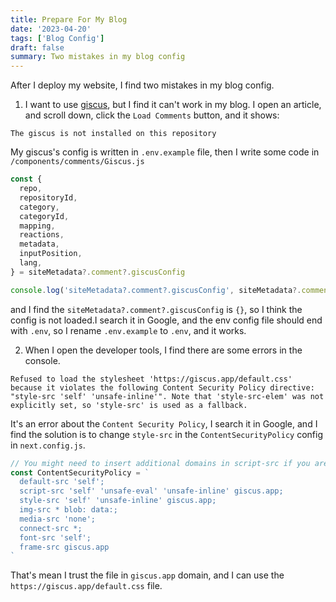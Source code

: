 ```yaml
---
title: Prepare For My Blog
date: '2023-04-20'
tags: ['Blog Config']
draft: false
summary: Two mistakes in my blog config
---
```


After I deploy my website, I find two mistakes in my blog config.

1. I want to use [giscus](https://giscus.app/), but I find it can't work in my blog. I open an article, and scroll down, click the `Load Comments` button, and it shows:

```
The giscus is not installed on this repository
```

My giscus's config is written in `.env.example` file, then I write some code in `/components/comments/Giscus.js`

```js
const {
  repo,
  repositoryId,
  category,
  categoryId,
  mapping,
  reactions,
  metadata,
  inputPosition,
  lang,
} = siteMetadata?.comment?.giscusConfig

console.log('siteMetadata?.comment?.giscusConfig', siteMetadata?.comment?.giscusConfig)
```

and I find the `siteMetadata?.comment?.giscusConfig` is `{}`, so I think the config is not loaded.I search it in Google, and the env config file should end with `.env`, so I rename `.env.example` to `.env`, and it works.

2. When I open the developer tools, I find there are some errors in the console.

```
Refused to load the stylesheet 'https://giscus.app/default.css' because it violates the following Content Security Policy directive: "style-src 'self' 'unsafe-inline'". Note that 'style-src-elem' was not explicitly set, so 'style-src' is used as a fallback.
```

It's an error about the `Content Security Policy`, I search it in Google, and I find the solution is to change `style-src` in the `ContentSecurityPolicy` config in `next.config.js`.

```js
// You might need to insert additional domains in script-src if you are using external services
const ContentSecurityPolicy = `
  default-src 'self';
  script-src 'self' 'unsafe-eval' 'unsafe-inline' giscus.app;
  style-src 'self' 'unsafe-inline' giscus.app;
  img-src * blob: data:;
  media-src 'none';
  connect-src *;
  font-src 'self';
  frame-src giscus.app
`
```

That's mean I trust the file in `giscus.app` domain, and I can use the `https://giscus.app/default.css` file.
